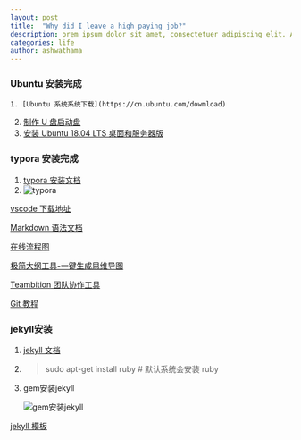 ```yaml
---
layout: post
title:  "Why did I leave a high paying job?"
description: orem ipsum dolor sit amet, consectetuer adipiscing elit. Aenean commodo ligula eget dolor. Aenean massa. Cum sociis natoque penatibus et magnis dis parturient montes, nascetur ridiculus mus. 
categories: life
author: ashwathama
---
```

### Ubuntu 安装完成

```
1. [Ubuntu 系统系统下载](https://cn.ubuntu.com/dowmload)
```

2. [制作 U 盘启动盘](https://jingyan.baidu.com/article/5225f26b0bb45fe6fa0908bc.html)
3. [安装 Ubuntu 18.04 LTS 桌面和服务器版](https://baijiahao.baidu.com/s?id=1616490790245132419&wfr=spider&for=pc)

### typora 安装完成

1. [typora 安装文档](https://www.typora.io/#linux)
2. ![typora](https://wwyywg.github.io/ww-blog/images/log/2019-09-28/typora安装.png)

[vscode 下载地址](https://code.visualstudio.com/Download)

[Markdown 语法文档](http://www.markdown.cn/)

[在线流程图](https://www.processon.com)

[极简大纲工具-一键生成思维导图](https://mubu.com/)

[Teambition 团队协作工具](https://www.teambition.com/)

[Git 教程](https://git-scm.com/en/v2)

### jekyll安装

1. [jekyll 文档](http://jekyllcn.com/)

2. > sudo apt-get install ruby	  # 默认系统会安装 ruby

3. gem安装jekyll

   ![gem安装jekyll](https://wwyywg.github.io/ww-blog/images/log/2019-09-28/jekyll安装运行.png)

[jekyll 模板](http://jekyllthemes.org/)
